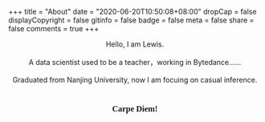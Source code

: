 +++
title = "About"
date = "2020-06-20T10:50:08+08:00"
dropCap = false
displayCopyright = false
gitinfo = false
badge = false
meta = false
share = false
comments = true
+++



<center> Hello, I am Lewis.</center><br>

<center> A data scientist used to be a teacher，working in Bytedance……</center><br>

<center> Graduated from Nanjing University, now I am focuing on casual inference. </center><br>

<center><h3 class="viva-la-vida" style="font-family:'ZCOOL XiaoWei'">Carpe Diem!</h2></center>
